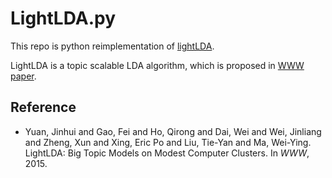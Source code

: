 # LightLDA.py

This repo is python reimplementation of [lightLDA](https://github.com/Microsoft/LightLDA).

LightLDA is a topic scalable LDA algorithm, which is proposed in [WWW paper](http://www.www2015.it/documents/proceedings/proceedings/p1351.pdf).

## Reference
- Yuan, Jinhui and Gao, Fei and Ho, Qirong and Dai, Wei and Wei, Jinliang and Zheng, Xun and Xing, Eric Po and Liu, Tie-Yan and Ma, Wei-Ying. LightLDA: Big Topic Models on Modest Computer Clusters.
 In _WWW_, 2015.
